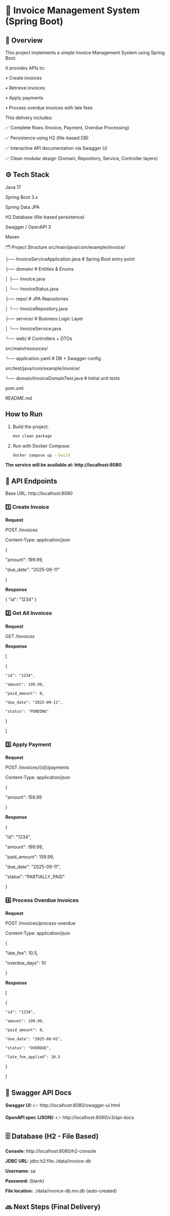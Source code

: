 # 📘 Invoice Management System (Spring Boot)

## 📌 Overview

This project implements a simple Invoice Management System using Spring Boot.

It provides APIs to:

  •	Create invoices

  •	Retrieve invoices

  •	Apply payments

  •	Process overdue invoices with late fees

This delivery includes:

✅ Complete flows (Invoice, Payment, Overdue Processing)

✅ Persistence using H2 (file-based DB)

✅ Interactive API documentation via Swagger UI

✅ Clean modular design (Domain, Repository, Service, Controller layers)


## ⚙️ Tech Stack

Java 17

Spring Boot 3.x

Spring Data JPA

H2 Database (file-based persistence)

Swagger / OpenAPI 3

Maven


🗂️ Project Structure
src/main/java/com/example/invoice/

├── InvoiceServiceApplication.java   # Spring Boot entry point

├── domain/                          # Entities & Enums

│   ├── Invoice.java

│   └── InvoiceStatus.java

├── repo/                            # JPA Repositories

│   └── InvoiceRepository.java

├── service/                         # Business Logic Layer

│   └── InvoiceService.java

└── web/                             # Controllers + DTOs

src/main/resources/

└── application.yaml                 # DB + Swagger config

src/test/java/com/example/invoice/

└── domain/InvoiceDomainTest.java    # Initial unit tests

pom.xml

README.md



## How to Run
1. Build the project:
     ```bash
     mvn clean package
     ```
2. Run with Docker Compose:
      ```bash
      docker compose up --build
      ```

**The service will be available at: http://localhost:8080**

## 🔗 API Endpoints

  Base URL: http://localhost:8080

### 1️⃣ Create Invoice

**Request**

POST /invoices

Content-Type: application/json

{

  "amount": 199.99,
  
  "due_date": "2025-09-11"

}


**Response**

{
  "id": "1234"
}

### 2️⃣ Get All Invoices

**Request**

GET /invoices


**Response**

[

  {
  
    "id": "1234",
    
    "amount": 199.99,
    
    "paid_amount": 0,
    
    "due_date": "2025-09-11",
    
    "status": "PENDING"
  
  }

]


### 3️⃣ Apply Payment

**Request**


POST /invoices/{id}/payments

Content-Type: application/json

{

  "amount": 159.99
  
}



**Response**


{

  "id": "1234",
  
  "amount": 199.99,
  
  "paid_amount": 159.99,
  
  "due_date": "2025-09-11",
  
  "status": "PARTIALLY_PAID"
  
}

### 4️⃣ Process Overdue Invoices

**Request**


POST /invoices/process-overdue

Content-Type: application/json

{

  "late_fee": 10.5,
  
  "overdue_days": 10
  
}


**Response**

[

  {
  
    "id": "1234",
  
    "amount": 199.99,
    
    "paid_amount": 0,
    
    "due_date": "2025-08-01",
    
    "status": "OVERDUE",
    
    "late_fee_applied": 10.5
  
  }

]

## 📖 Swagger API Docs


**Swagger UI:** 👉 http://localhost:8080/swagger-ui.html

**OpenAPI spec (JSON):** 👉 http://localhost:8080/v3/api-docs


## 🗄️ Database (H2 - File Based)

**Console:** http://localhost:8080/h2-console

**JDBC URL:** jdbc:h2:file:./data/invoice-db

**Username:** sa

**Password:** (blank)

**File location:** ./data/invoice-db.mv.db (auto-created)

## 🔜 Next Steps (Final Delivery)


